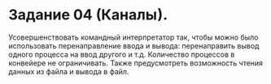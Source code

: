 # Задание 04 (Каналы).
Усовершенствовать командный интерпретатор так, чтобы можно было использовать перенаправление ввода и вывода: перенаправить вывод одного процесса на ввод другого и т.д. Количество процессов в конвейере не ограничивать. Также предусмотреть возможность чтения данных из файла и вывода в файл.